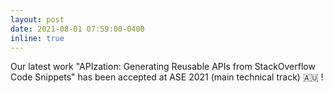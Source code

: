 ```yaml
---
layout: post
date: 2021-08-01 07:59:00-0400
inline: true
---
```


Our latest work "APIzation: Generating Reusable APIs from StackOverflow Code Snippets" has been accepted at ASE 2021 (main technical track) :australia: !